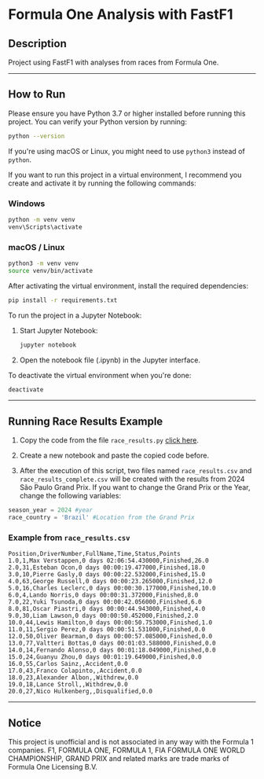 # Formula One Analysis with FastF1

## Description

Project using FastF1 with analyses from races from Formula One.

---

## How to Run

Please ensure you have Python 3.7 or higher installed before running this project. You can verify your Python version by running:
```bash
python --version
```
If you're using macOS or Linux, you might need to use `python3` instead of `python`. 

If you want to run this project in a virtual environment, I recommend you create and activate it by running the following commands:

### Windows
```cmd
python -m venv venv
venv\Scripts\activate
```

### macOS / Linux
```bash
python3 -m venv venv
source venv/bin/activate
```

After activating the virtual environment, install the required dependencies:
```bash
pip install -r requirements.txt
```

To run the project in a Jupyter Notebook:
1. Start Jupyter Notebook:
   ```bash
   jupyter notebook
   ```
2. Open the notebook file (.ipynb) in the Jupyter interface.

To deactivate the virtual environment when you're done:
```bash
deactivate
```

---

## Running Race Results Example
1. Copy the code from the file `race_results.py` [click here](https://github.com/gustavolandi/f1-analysis/blob/main/race_results.py).

2. Create a new notebook and paste the copied code before.

3. After the execution of this script, two files named `race_results.csv` and `race_results_complete.csv` will be created with the results from 2024 São Paulo Grand Prix. If you want to change the Grand Prix or the Year, change the following variables:

```python
season_year = 2024 #year
race_country = 'Brazil' #Location from the Grand Prix
```

### Example from `race_results.csv`
```csv
Position,DriverNumber,FullName,Time,Status,Points
1.0,1,Max Verstappen,0 days 02:06:54.430000,Finished,26.0
2.0,31,Esteban Ocon,0 days 00:00:19.477000,Finished,18.0
3.0,10,Pierre Gasly,0 days 00:00:22.532000,Finished,15.0
4.0,63,George Russell,0 days 00:00:23.265000,Finished,12.0
5.0,16,Charles Leclerc,0 days 00:00:30.177000,Finished,10.0
6.0,4,Lando Norris,0 days 00:00:31.372000,Finished,8.0
7.0,22,Yuki Tsunoda,0 days 00:00:42.056000,Finished,6.0
8.0,81,Oscar Piastri,0 days 00:00:44.943000,Finished,4.0
9.0,30,Liam Lawson,0 days 00:00:50.452000,Finished,2.0
10.0,44,Lewis Hamilton,0 days 00:00:50.753000,Finished,1.0
11.0,11,Sergio Perez,0 days 00:00:51.531000,Finished,0.0
12.0,50,Oliver Bearman,0 days 00:00:57.085000,Finished,0.0
13.0,77,Valtteri Bottas,0 days 00:01:03.588000,Finished,0.0
14.0,14,Fernando Alonso,0 days 00:01:18.049000,Finished,0.0
15.0,24,Guanyu Zhou,0 days 00:01:19.649000,Finished,0.0
16.0,55,Carlos Sainz,,Accident,0.0
17.0,43,Franco Colapinto,,Accident,0.0
18.0,23,Alexander Albon,,Withdrew,0.0
19.0,18,Lance Stroll,,Withdrew,0.0
20.0,27,Nico Hulkenberg,,Disqualified,0.0
```

---

## Notice

This project is unofficial and is not associated in any way with the Formula 1 companies. F1, FORMULA ONE, FORMULA 1, FIA FORMULA ONE WORLD CHAMPIONSHIP, GRAND PRIX and related marks are trade marks of Formula One Licensing B.V.
